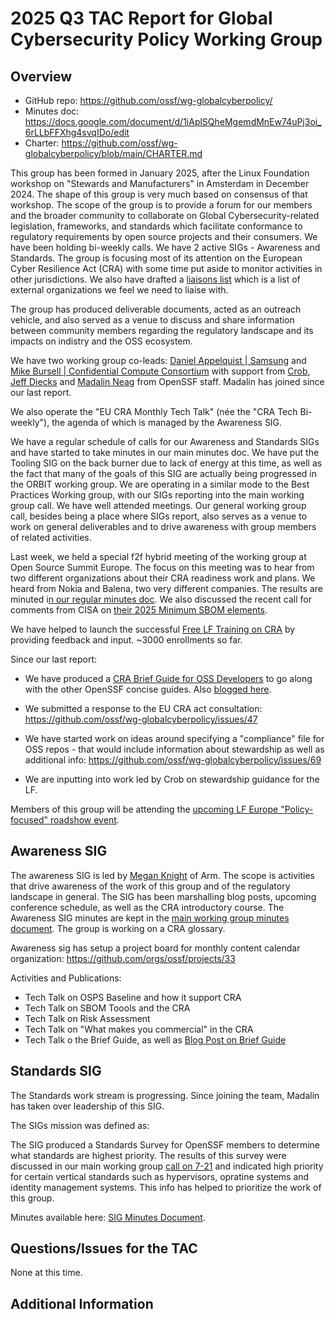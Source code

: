 # 2025 Q3 TAC Report for Global Cybersecurity Policy Working Group

## Overview

* GitHub repo: https://github.com/ossf/wg-globalcyberpolicy/
* Minutes doc: https://docs.google.com/document/d/1iAplSQheMgemdMnEw74uPj3oi_6rLLbFFXhg4svqIDo/edit
* Charter: https://github.com/ossf/wg-globalcyberpolicy/blob/main/CHARTER.md

This group has been formed in January 2025, after the Linux Foundation workshop on "Stewards and Manufacturers" in Amsterdam in December 2024. The shape of this group is very much based on consensus of that workshop. The scope of the group is to provide a forum for our members and the broader community to collaborate on Global Cybersecurity-related legislation, frameworks, and standards which facilitate conformance to regulatory requirements by open source projects and their consumers. We have been holding bi-weekly calls. We have 2 active SIGs - Awareness and Standards. The group is focusing most of its attention on the European Cyber Resilience Act (CRA) with some time put aside to monitor activities in other jurisdictions. We also have drafted a [liaisons list](https://github.com/ossf/wg-globalcyberpolicy/blob/main/governance/external-liaisons.md) which is a list of external organizations we feel we need to liaise with.

The group has produced deliverable documents, acted as an outreach vehicle, and also served as a venue to discuss and share information between community members regarding the regulatory landscape and its impacts on indistry and the OSS ecosystem.

We have two working group co-leads: [Daniel Appelquist | Samsung](https://github.com/torgo) and [Mike Bursell | Confidential Compute Consortium](https://github.com/MikeCamel) with support from [Crob](https://github.com/SecurityCRob), [Jeff Diecks](https://github.com/GeauxJD) and [Madalin Neag](https://github.com/madalinnneag) from OpenSSF staff. Madalin has joined since our last report.

We also operate the "EU CRA Monthly Tech Talk" (née the "CRA Tech Bi-weekly"), the agenda of which is managed by the Awareness SIG.

We have a regular schedule of calls for our Awareness and Standards SIGs and have started to take minutes in our main minutes doc.  We have put the Tooling SIG on the back burner due to lack of energy at this time, as well as the fact that many of the goals of this SIG are actually being progressed in the ORBIT working group. We are operating in a similar mode to the Best Practices Working group, with our SIGs reporting into the main working group call.  We have well attended meetings. Our general working group call, besides being a place where SIGs report, also serves as a venue to work on general deliverables and to drive awareness with group members of related activities. 

Last week, we held a special f2f hybrid meeting of the working group at Open Source Summit Europe. The focus on this meeting was to hear from two different organizations about their CRA readiness work and plans. We heard from Nokia and Balena, two very different companies. The results are minuted i[n our regular minutes doc](https://docs.google.com/document/d/1iAplSQheMgemdMnEw74uPj3oi_6rLLbFFXhg4svqIDo/edit?tab=t.0). We also discussed the recent call for comments from CISA on [their 2025 Minimum SBOM elements](https://www.cisa.gov/resources-tools/resources/2025-minimum-elements-software-bill-materials-sbom).

We have helped to launch the successful [Free LF Training on CRA](https://openssf.org/press-release/2025/04/29/openssf-launches-free-course-to-prepare-developers-for-the-eu-cyber-resilience-act/) by providing feedback and input. ~3000 enrollments so far.  

Since our last report:

* We have produced a [CRA Brief Guide for OSS Developers](https://best.openssf.org/CRA-Brief-Guide-for-OSS-Developers) to go along with the other OpenSSF concise guides. Also [blogged here](https://openssf.org/blog/2025/07/15/new-cyber-resilience-act-cra-brief-guide-for-oss-developers/).

* We submitted a response to the EU CRA act consultation: https://github.com/ossf/wg-globalcyberpolicy/issues/47

* We have started work on ideas around specifying a "compliance" file for OSS repos - that would include information about stewardship as well as additional info: https://github.com/ossf/wg-globalcyberpolicy/issues/69

* We are inputting into work led by Crob on stewardship guidance for the LF.

Members of this group will be attending the [upcoming LF Europe "Policy-focused" roadshow event](https://events.linuxfoundation.org/lf-europe-roadshow-regulation/). 

## Awareness SIG

The awareness SIG is led by [Megan Knight](https://github.com/businesscasualkesha) of Arm. The scope is activities that drive awareness of the work of this group and of the regulatory landscape in general. The SIG has been marshalling blog posts, upcoming conference schedule, as well as the CRA introductory course. The Awareness SIG minutes are kept in the [main working group minutes document](https://docs.google.com/document/d/1iAplSQheMgemdMnEw74uPj3oi_6rLLbFFXhg4svqIDo/edit). The group is working on a CRA glossary.

Awareness sig has setup a project board for monthly content calendar organization: https://github.com/orgs/ossf/projects/33

Activities and Publications:
* Tech Talk on OSPS Baseline and how it support CRA
* Tech Talk on SBOM Toools and the CRA
* Tech Talk on Risk Assessment
* Tech Talk on "What makes you commercial" in the CRA
* Tech Talk o the Brief Guide, as well as [Blog Post on Brief Guide](https://openssf.org/blog/2025/07/15/new-cyber-resilience-act-cra-brief-guide-for-oss-developers/)

## Standards SIG

The Standards work stream is progressing. Since joining the team, Madalin has taken over leadership of this SIG.

The SIGs mission was defined as: 

The SIG produced a Standards Survey for OpenSSF members to determine what standards are highest priority. The results of this survey were discussed in our main working group [call on 7-21](https://docs.google.com/document/d/1iAplSQheMgemdMnEw74uPj3oi_6rLLbFFXhg4svqIDo/edit?tab=t.0) and indicated high priority for certain vertical standards such as hypervisors, opratine systems and identity management systems. This info has helped to prioritize the work of this group.

Minutes available here: [SIG Minutes Document](https://docs.google.com/document/d/1XjE5VYdyIdH32T94ZQIj0Hf5btRiKG58z3jSInY77wA/view?tab=t.0).

## Questions/Issues for the TAC

None at this time.

## Additional Information



